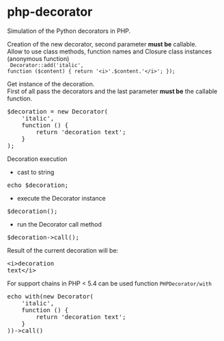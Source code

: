 # php-decorator

Simulation of the Python decorators in PHP.<br>

Creation of the new decorator, second parameter <b>must be</b> callable.<br>
Allow to use class methods, function names and Closure class instances (anonymous function)<br>
<code>
Decorator::add('italic', function ($content) {
  return '\<i\>'.$content.'\</i\>';
});
</code>

Get instance of the decoration.<br>
First of all pass the decorators and the last parameter <b>must be</b> the callable function.
<pre>
$decoration = new Decorator(
    'italic',
    function () {
        return 'decoration text';
    }
);
</pre>

Decoration execution<br>
- cast to string
<pre>echo $decoration;</pre>
- execute the Decorator instance
<pre>$decoration();</pre>
- run the Decorator call method
<pre>$decoration->call();</pre>

Result of the current decoration will be: <pre>\<i\>decoration text\</i\></pre>

For support chains in PHP < 5.4 can be used function <code>PHPDecorator/with</code><br>
<pre>
echo with(new Decorator(
    'italic',
    function () {
        return 'decoration text';
    }
))->call()
</pre>
